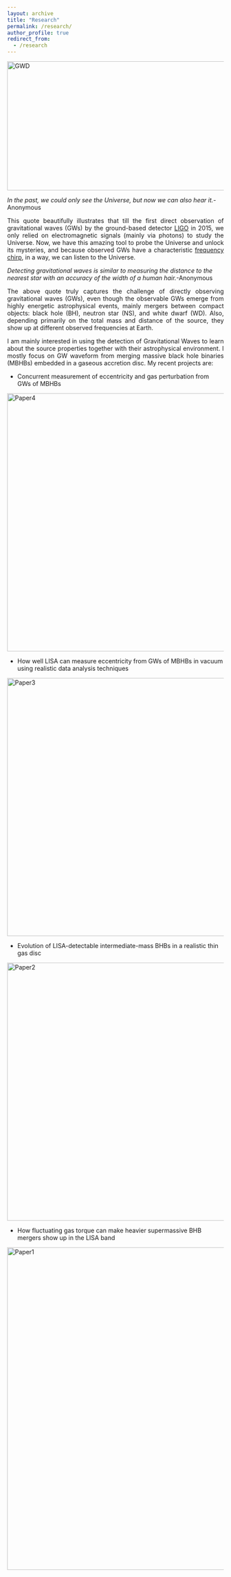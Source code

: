 ```yaml
---
layout: archive
title: "Research"
permalink: /research/
author_profile: true
redirect_from:
  - /research
---
```


<img class="img-responsive" src="https://muditgarg96.github.io/images/GW_dephased.png" title="GWD" width="900" height="300">

<i>In the past, we could only see the Universe, but now we can also hear it.</i>-Anonymous

<p align="justify">This quote beautifully illustrates that till the first direct observation of gravitational waves (GWs) by the ground-based detector <a href="https://www.ligo.org/" target="_blank">LIGO</a> in 2015, we only relied on electromagnetic signals (mainly via photons) to study the Universe. Now, we have this amazing tool to probe the Universe and unlock its mysteries, and because observed GWs have a characteristic <a href="https://www.youtube.com/watch?v=TWqhUANNFXw" target="_blank"> frequency chirp</a>, in a way, we can listen to the Universe.</p>

<i>Detecting gravitational waves is similar to measuring the distance to the nearest star with an accuracy of the width of a human hair.</i>-Anonymous

<p align="justify">The above quote truly captures the challenge of directly observing gravitational waves (GWs), even though the observable GWs emerge from highly energetic astrophysical events, mainly mergers between compact objects: black hole (BH), neutron star (NS), and white dwarf (WD). Also, depending primarily on the total mass and distance of the source, they show up at different observed frequencies at Earth.</p>

<p align="justify">I am mainly interested in using the detection of Gravitational Waves to learn about the source properties together with their astrophysical environment. I mostly focus on GW waveform from merging massive black hole binaries (MBHBs) embedded in a gaseous accretion disc. My recent projects are:</p>

* Concurrent measurement of eccentricity and gas perturbation from GWs of MBHBs <br>

<img class="img-responsive" src="https://muditgarg96.github.io/images/Paper4.png" title="Paper4" width="600">

* How well LISA can measure eccentricity from GWs of MBHBs in vacuum using realistic data analysis techniques<br>

<img class="img-responsive" src="https://muditgarg96.github.io/images/Paper3.png" title="Paper3" width="600">

* Evolution of LISA-detectable intermediate-mass BHBs in a realistic thin gas disc<br>

<img class="img-responsive" src="https://muditgarg96.github.io/images/Paper2.png" title="Paper2" width="600">

* How fluctuating gas torque can make heavier supermassive BHB mergers show up in the LISA band <br>

<img class="img-responsive" src="https://muditgarg96.github.io/images/Paper1.png" title="Paper1" width="750">
